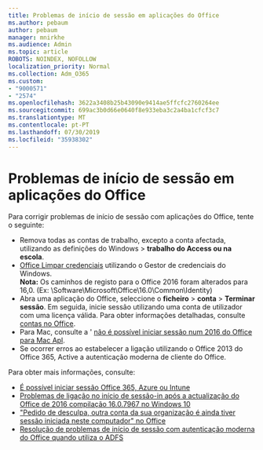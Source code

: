 ```yaml
---
title: Problemas de início de sessão em aplicações do Office
ms.author: pebaum
author: pebaum
manager: mnirkhe
ms.audience: Admin
ms.topic: article
ROBOTS: NOINDEX, NOFOLLOW
localization_priority: Normal
ms.collection: Adm_O365
ms.custom:
- "9000571"
- "2574"
ms.openlocfilehash: 3622a3408b25b43090e9414ae5ffcfc2760264ee
ms.sourcegitcommit: 699ac3b0d66e0640f8e933eba3c2a4ba1cfcf3c7
ms.translationtype: MT
ms.contentlocale: pt-PT
ms.lasthandoff: 07/30/2019
ms.locfileid: "35938302"
---
```

# <a name="issues-signing-in-to-office-apps"></a>Problemas de início de sessão em aplicações do Office

Para corrigir problemas de início de sessão com aplicações do Office, tente o seguinte:

- Remova todas as contas de trabalho, excepto a conta afectada, utilizando as definições do Windows > **trabalho do Access ou na escola**.
- [Office Limpar credenciais](https://docs.microsoft.com/office/troubleshoot/error-messages/another-account-already-signed-in#step-3-clear-cached-credentials-on-the-computer) utilizando o Gestor de credenciais do Windows.<br/>
    **Nota:** Os caminhos de registo para o Office 2016 foram alterados para 16,0. (Ex: \Software\Microsoft\Office\16.0\Common\Identity\)
- Abra uma aplicação do Office, seleccione o **ficheiro** > **conta** > **Terminar sessão**. Em seguida, inicie sessão utilizando uma conta de utilizador com uma licença válida. Para obter informações detalhadas, consulte [contas no Office](https://support.office.com/article/accounts-in-office-628ea040-f265-49de-b986-be09c3ebf8a9).
- Para Mac, consulte a ' [não é possível iniciar sessão num 2016 do Office para Mac Apl](https://docs.microsoft.com/office365/troubleshoot/authentication/sign-in-to-office-2016-for-mac-fail).
- Se ocorrer erros ao estabelecer a ligação utilizando o Office 2013 do Office 365, Active a autenticação moderna de cliente do Office.

Para obter mais informações, consulte:
- [É possível iniciar sessão Office 365, Azure ou Intune](https://docs.microsoft.com/office365/troubleshoot/authentication/sign-in-to-office-365-azure-intune)
- [Problemas de ligação no início de sessão-in após a actualização do Office de 2016 compilação 16.0.7967 no Windows 10](https://docs.microsoft.com/office365/troubleshoot/administration/connection-issue-when-sign-in-office-2016)
- ["Pedido de desculpa, outra conta da sua organização é ainda tiver sessão iniciada neste computador" no Office](https://docs.microsoft.com/office/troubleshoot/error-messages/another-account-already-signed-in)
- [Resolução de problemas de início de sessão com autenticação moderna do Office quando utiliza o ADFS](https://docs.microsoft.com/office365/troubleshoot/authentication/sign-in-issue-with-modern-auth)